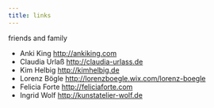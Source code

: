 ```yaml
---
title: links
---
```


<div class="links">


friends and family

 -  Anki King <http://ankiking.com>
 -  Claudia Urlaß <http://claudia-urlass.de>
 -  Kim Helbig <http://kimhelbig.de>
 -  Lorenz Bögle <http://lorenzboegle.wix.com/lorenz-boegle>
 -  Felicia Forte <http://feliciaforte.com>
 -  Ingrid Wolf <http://kunstatelier-wolf.de>

 



</div>
